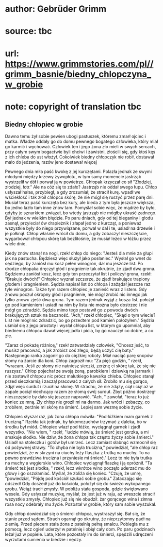 # author: Gebrüder Grimm
# source: tbc
# url: https://www.grimmstories.com/pl//grimm_basnie/biedny_chlopczyna_w_grobie
# note: copyright of translation tbc

## Biedny chłopiec w grobie 

Dawno temu żył sobie pewien ubogi pastuszek, któremu zmarł ojciec i
matka. Władze oddały go do domu pewnego bogatego człowieka, który miał
go karmić i wychować. Człowiek ten i jego żona zło mieli w swych
sercach, przy całym swym bogactwie byli chciwi i zawistni, złościli się,
gdy ktoś kęs z ich chleba do ust włożył. Cokolwiek biedny chłopczyk nie
robił, dostawał mało do jedzenia, razów jeno dostawał więcej

Pewnego dnia miła paść kwokę z jej kurczętami. Polazła jednak ze swymi
młodymi między krzewy żywopłotu, w tym samy momencie jastrząb wystrzelił
w dół i porwał ją w powietrze. Chłopak krzyczał co sił "Złodziej,
złodziej, łotr." Ale na cóż się to zdało? Jastrząb nie oddał swego
łupu. Chłop usłyszał hałas, przybiegł, a gdy zrozumiał, że stracił kurę.
wpadł we wściekłość i tak złoił chłopcu skórę, że nie mógł się ruszyć
przez parę dni. Musiał teraz paść kurczęta bez kury, ale bieda z tym
była jeszcze większa, bo jedno lazło tam inne znów tam. Pomyślał sobie
więc, że mądrze by było, gdyby je sznurkiem związał, bo wtedy jastrząb
nie mógłby ukraść żadnego. Był jednak w wielkim błędzie. Po paru dniach,
gdy od tej bieganiny i głodu zasnął, przyleciał ów drapieżnik i złapał
jedno z kurcząt, a ponieważ wszystkie były do niego przywiązane, porwał
w dal i te, usiadł na drzewie i je połknął. Chłop właśnie wrócił do
domu, a gdy zobaczył nieszczęście, wygarbował chłopcu skórę tak
bezlitośnie, że musiał leżeć w łóżku przez wiele dnie.

Kiedy znów stanął na nogi, rzekł chłop do niego: "Jesteś dla mnie za
głupi jak na pastucha. Będziesz więc służył jako posłaniec." Wysłał go
wnet do sędziego, by zaniósł mu kosz pełen winogron, dał mu jeszcze
list. Po drodze chłopaka dręczył głód i pragnienie tak okrutnie, że
zjadł dwa grona. Sędziemu zaniósł kosz, lecz gdy ten przeczytał list i
policzył grona, rzekł: "Brakuje dwóch!" Chłopiec wyznał szczerze, że
zjadł brakujące trapiony głodem i pragnieniem. Sędzia napisał list do
chłopa i zażądał jeszcze raz tyle winogron. Także tym razem chłopiec je
zanieść wraz z listem. Gdy znowu poczuł okropny głód i pragnienie, nie
mógł zrobić nic innego jak tylko znowu zjeść dwa grona. Tym razem jednak
wyjął z kosza list, położył go pod kamieniem i usiadł na nim by listu
nie można było dostrzec i nie mógł go zdradzić. Sędzia mimo tego
postawił go z powodu dwóch brakujących sztuk na baczność. "Ach," rzekł
chłopiec, "Skąd o tym wiecie? List nie mógł nic zdradzić, bo go
przedtem pod kamień położyłem." Sędzia uśmiał się z jego prostoty i
wysłał chłopu list, w którym go upomniał, aby biednemu chłopcu dawał
więcej jadła i picia, by go nauczył co dobre, a co złe.

"Zaraz ci pokażę różnicę," rzekł zatwardziały człowiek, "Chcesz jeść,
to musisz pracować, a jak zrobisz coś złego, będą uczyć cię baty."
Następnego ranka zagonił go do ciężkiej roboty. Miał naciąć parę snopów
słomy na żarcie dla koni. Chłop zagroził mu: "Za pięć godzin, " rzekł,
"wracam. Jeśli ze słomy nie natniesz sieczki, zerżnę ci skórę tak, że
się nie ruszysz." Chłop pojechał ze swoją żoną, parobkiem i dziewką na
jarmark i nie zostawił chłopcu nic prócz malutkiego kawałka chleba.
Chłopiec stanął przed sieczkarnią i zaczął pracować z całych sił.
Zrobiło mu się gorąco, zdjął więc surdut i rzucił na słomę. W strachu,
że nie zdąży, ciął i ciął aż w zapale pociął niechcący razem ze słomą
swój surdut. Zbyt późno dostrzegł nieszczęście by dało się jeszcze
naprawić. "Ach, " zawołał, "teraz to już koniec ze mną. Zły chłop nie
groził mi na darmo. Jak wróci i zobaczy, co zrobiłem, zerżnie mi skórę
na śmierć. Lepiej sam wezmę sobie życie.

Chłopiec słyszał raz, jak żona chłopa mówiła: "Pod łóżkiem mam garnek z
trucizną." Rzekła tak jednak, by łakomczuchów trzymać z daleka, bo w
środku był miód. Chłopiec wlazł pod łóżko, wyciągnął garnek i zjadł
wszystko. "Nie wiem, " rzekł, "ludzie mówią, że śmierć jest gorzka, a
mi smakuje słodko. Nie dziw, że żona chłopa tak często życzy sobie
śmierci." Usiadł na stołeczku i gotów był umrzeć. Lecz zamiast słabnąć
wzmocnił się od pożywnej strawy. "To chyba nie była trucizna,"
powiedział, "ale chłop raz powiedział, że w skrzyni na ciuchy leży
flaszka z trutką na muchy. To na pewno prawdziwa trucizna i przyniesie
mi śmierć." Lecz to nie była trutka na muchy a węgierskie wino.
Chłopiec wyciągnął flaszkę i ją opróżnił. "Ta śmierć też jest słodka,
" rzekł, lecz wkrótce wino poczęło uderzać mu do głowy i go oszołamiać.
Myślał, że zbliża się koniec. "Czuję, że umrę, "powiedział, "Pójdę
pod kościół szukać sobie grobu." Zataczając się odszedł Gdy doszedł już
do kościoła, położył się do świeżo wykopanego grobu. Wciąż tracił
zmysły. W pobliżu stała gospoda, gdzie świętowano wesele. Gdy usłyszał
muzykę, myślał, że jest już w raju, aż wreszcie stracił wszystkie
zmysły. Chłopiec już się nie obudził. żar gorącego wina i zimna rosa
nocy odebrały mu życie. Pozostał w grobie, który sam sobie wyszukał.

Gdy chłop dowiedział się o śmierci chłopca, wystraszył się. Bał się, że
stanie przed sądem. Strach ogarnął go okrutny, że nieprzytomny padł na
ziemię. Przed piecem stała żona z patelnią pełną smalcu. Pobiegła mu z
pomocą, lecz ogień uderzył w patelnię i obiął cały dom. Po paru
godzinach leżał już w popiele. Lata, które pozostały im do śmierci,
spędzili udręczeni wyrzutami sumienia w biedzie i nędzy.
